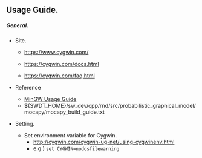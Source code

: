 ## Usage Guide.

##### General.
- Site.
	- https://www.cygwin.com/

	- https://cygwin.com/docs.html
	- https://cygwin.com/faq.html


- Reference
	- [MinGW Usage Guide](https://github.com/sangwook236/documentation/wiki/MinGW-Usage-Guide)
	- ${SWDT_HOME}/sw_dev/cpp/rnd/src/probabilistic_graphical_model/mocapy/mocapy_build_guide.txt

- Setting.
	- Set environment variable for Cygwin.
		- http://cygwin.com/cygwin-ug-net/using-cygwinenv.html
		- e.g.)
			`set CYGWIN=nodosfilewarning`
